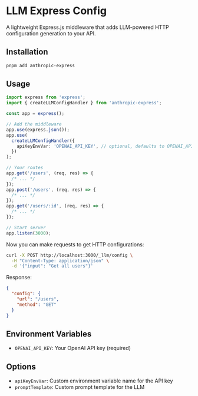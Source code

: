 # LLM Express Config

A lightweight Express.js middleware that adds LLM-powered HTTP configuration generation to your API.

## Installation

```bash
pnpm add anthropic-express
```

## Usage

```typescript
import express from 'express';
import { createLLMConfigHandler } from 'anthropic-express';

const app = express();

// Add the middleware
app.use(express.json());
app.use(
  createLLMConfigHandler({
    apiKeyEnvVar: 'OPENAI_API_KEY', // optional, defaults to OPENAI_API_KEY
  })
);

// Your routes
app.get('/users', (req, res) => {
  /* ... */
});
app.post('/users', (req, res) => {
  /* ... */
});
app.get('/users/:id', (req, res) => {
  /* ... */
});

// Start server
app.listen(3000);
```

Now you can make requests to get HTTP configurations:

```bash
curl -X POST http://localhost:3000/_llm/config \
  -H "Content-Type: application/json" \
  -d '{"input": "Get all users"}'
```

Response:

```json
{
  "config": {
    "url": "/users",
    "method": "GET"
  }
}
```

## Environment Variables

- `OPENAI_API_KEY`: Your OpenAI API key (required)

## Options

- `apiKeyEnvVar`: Custom environment variable name for the API key
- `promptTemplate`: Custom prompt template for the LLM
